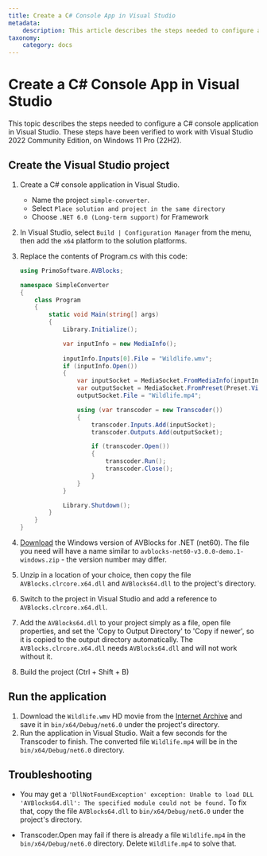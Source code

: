 ```yaml
---
title: Create a C# Console App in Visual Studio
metadata:
    description: This article describes the steps needed to configure a C# console application in Visual Studio.
taxonomy:
    category: docs
---
```


# Create a C# Console App in Visual Studio

This topic describes the steps needed to configure a C# console application in Visual Studio. These steps have been verified to work with Visual Studio 2022 Community Edition, on Windows 11 Pro (22H2).

## Create the Visual Studio project

1. Create a C# console application in Visual Studio.
    * Name the project `simple-converter`. 
    * Select `Place solution and project in the same directory`
    * Choose `.NET 6.0 (Long-term support)` for Framework
2. In Visual Studio, select `Build | Configuration Manager` from the menu, then add the `x64` platform to the solution platforms.
3. Replace the contents of Program.cs with this code:

    ```csharp
    using PrimoSoftware.AVBlocks;

    namespace SimpleConverter
    {
        class Program
        {
            static void Main(string[] args)
            {
                Library.Initialize();

                var inputInfo = new MediaInfo();
                
                inputInfo.Inputs[0].File = "Wildlife.wmv";
                if (inputInfo.Open())
                {
                    var inputSocket = MediaSocket.FromMediaInfo(inputInfo);
                    var outputSocket = MediaSocket.FromPreset(Preset.Video.Generic.MP4.Base_H264_AAC);
                    outputSocket.File = "Wildlife.mp4";

                    using (var transcoder = new Transcoder())
                    {
                        transcoder.Inputs.Add(inputSocket);
                        transcoder.Outputs.Add(outputSocket);

                        if (transcoder.Open())
                        {
                            transcoder.Run();
                            transcoder.Close();
                        }
                    }
                }

                Library.Shutdown();
            }
        }
    }
    ```

4. [Download](https://github.com/avblocks/avblocks-net-core/releases/) the Windows version of AVBlocks for .NET (net60). The file you need will have a name similar to `avblocks-net60-v3.0.0-demo.1-windows.zip` - the version number may differ. 
5. Unzip in a location of your choice, then copy the file `AVBlocks.clrcore.x64.dll` and `AVBlocks64.dll` to the project's directory. 
6. Switch to the project in Visual Studio and add a reference to `AVBlocks.clrcore.x64.dll`. 
7. Add the `AVBlocks64.dll` to your project simply as a file, open file properties, and set the 'Copy to Output Directory' to 'Copy if newer', so it is copied to the output directory automatically. The `AVBlocks.clrcore.x64.dll` needs `AVBlocks64.dll` and will not work without it.
8. Build the project (Ctrl + Shift + B)

## Run the application

1. Download the `Wildlife.wmv` HD movie from the [Internet Archive](https://archive.org/download/WildlifeHd/Wildlife.wmv) and save it in `bin/x64/Debug/net6.0` under the project's directory.
2. Run the application in Visual Studio. Wait a few seconds for the Transcoder to finish. The converted file `Wildlife.mp4` will be in the `bin/x64/Debug/net6.0` directory.   

## Troubleshooting

* You may get a `'DllNotFoundException' exception: Unable to load DLL 'AVBlocks64.dll': The specified module could not be found.` To fix that, copy the file `AVBlocks64.dll` to `bin/x64/Debug/net6.0` under the project's directory.

* Transcoder.Open may fail if there is already a file `Wildlife.mp4` in the `bin/x64/Debug/net6.0` directory. Delete `Wildlife.mp4` to solve that.         
